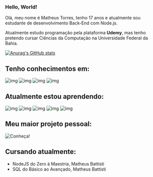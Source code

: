 ### Hello, World!


Olá, meu nome é Matheus Torres, tenho 17 anos e atualmente sou estudante de desenvolvimento Back-End com Node.js.

Atualmente estudo programação pela plataforma **Udemy**, mas tenho pretendo cursar Ciências da Computação na Universidade Federal da Bahia.


<!--
**matheustmendes/matheustmendes** is a ✨ _special_ ✨ repository because its `README.md` (this file) appears on your GitHub profile.

Here are some ideas to get you started:

- 🔭 I’m currently working on ...

- 👯 I’m looking to collaborate on ...
- 🤔 I’m looking for help with ...
- 💬 Ask me about ...
- 📫 How to reach me: ...
- 😄 Pronouns: ...
- ⚡ Fun fact: ...
-->
[![Anurag's GitHub stats](https://github-readme-stats.vercel.app/api?username=matheustmendes&show_icons=true&theme=radical)](https://github.com/matheustmendes/github-readme-stats)

## Tenho conhecimentos em:


![img](https://img.shields.io/badge/JavaScript-323330?style=for-the-badge&logo=javascript&logoColor=F7DF1E)
![img](https://img.shields.io/badge/HTML-239120?style=for-the-badge&logo=html5&logoColor=white)
![img](https://img.shields.io/badge/CSS-239120?&style=for-the-badge&logo=css3&logoColor=white)
![img](https://img.shields.io/badge/Vercel-000000?style=for-the-badge&logo=vercel&logoColor=white)


## Atualmente estou aprendendo:


![img](https://img.shields.io/badge/Node.js-43853D?style=for-the-badge&logo=node.js&logoColor=white)
![img](https://img.shields.io/badge/sequelize-323330?style=for-the-badge&logo=sequelize&logoColor=blue)
![img](https://img.shields.io/badge/MongoDB-4EA94B?style=for-the-badge&logo=mongodb&logoColor=white)
![img](https://img.shields.io/badge/SQLite-07405E?style=for-the-badge&logo=sqlite&logoColor=white)
![img](https://img.shields.io/badge/MySQL-005C84?style=for-the-badge&logo=mysql&logoColor=white)


## Meu maior projeto pessoal:


![Conheça!](https://github.com/matheustmendes/damnbot)



## Cursando atualmente: 

- NodeJS do Zero à Maestria, Matheus Battisti
- SQL do Básico ao Avançado, Matheus Battisti


